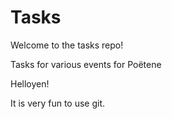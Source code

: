 Tasks
=====

Welcome to the tasks repo!

Tasks for various events for Poëtene

Helloyen!


It is very fun to use git.
